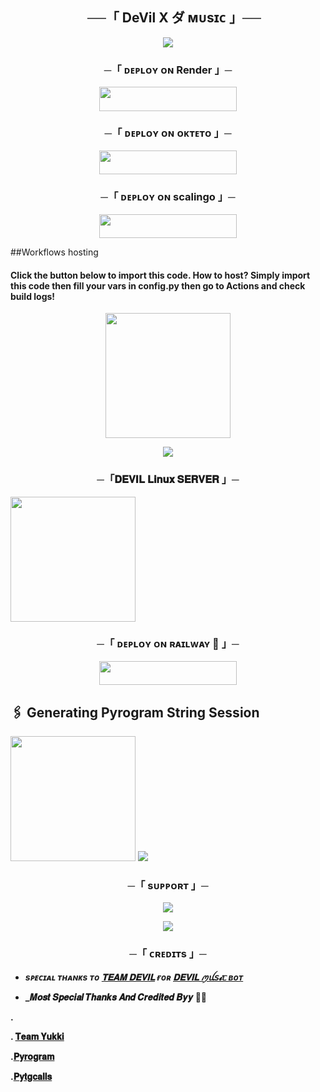 <h2 align="center">
    ──「 DeVil X ダ ᴍᴜsɪᴄ 」──
</h2>

<p align="center"><a href="https://t.me/Devil_x_music_bot"><img src="https://te.legra.ph/file/23feb49958b0770578fe1.jpg"></a></p>



<h3 align="center">
    ─「 ᴅᴇᴩʟᴏʏ ᴏɴ Render 」─
</h3>

<p align="center"><a href="https://render.com/new?template=https://github.com/sahilsaim1919/Devil_X_Music_player"> <img src="https://img.shields.io/badge/Deploy%20On%20Render-black?style=for-the-badge&logo=render" width="220" height="38.45"/></a></p>


<h3 align="center">
    ─「 ᴅᴇᴩʟᴏʏ ᴏɴ ᴏᴋᴛᴇᴛᴏ 」─
</h3>

<p align="center"><a href="https://cloud.okteto.com/deploy?repository=https://github.com/Sahilsaim1919/Devil_X_Music_player"><img src="https://img.shields.io/badge/Deploy%20On%20Okteto-black?style=for-the-badge&logo=Okteto" width="220" height="38.45"/></a></p>

<h3 align="center">
    ─「 ᴅᴇᴩʟᴏʏ ᴏɴ scalingo 」─
</h3>

<p align="center"><a href="https://my.scalingo.com/deploy?template=https://github.com/Sahilsaim1919/Devil_X_Music_player"> <img src="https://cdn.scalingo.com/deploy/button.svg" width="220" height="38.45"/></a></p>


##Workflows hosting

<h4>Click the button below to import this code. How to host? Simply import this code then fill your vars in config.py then go to Actions and check build logs!</h4>
<p align="center">
<a href="https://github.com/new/import"><img src="https://img.shields.io/badge/Workflow%20Deploy-black?style=for-the-badge&logo=github" width="200""/></a>

<p align="center"><a href="https://github.com/sahilsaim1919/Devil_Server"><img src="https://te.legra.ph/file/5692db4962a1e133d1b26.jpg"></a></p>


<h3 align="center">
       ─「𝐃𝐄𝐕𝐈𝐋 𝐋𝐢𝐧𝐮𝐱 𝐒𝐄𝐑𝐕𝐄𝐑  」─
</h3>

<p>
<a href="https://github.com/sahilsaim1919/Devil_Server"><img src="https://img.shields.io/badge/𝐃𝐄𝐕𝐈𝐋 _𝐒𝐄𝐑𝐕𝐄𝐑 %20Deploy-black?style=for-the-badge&logo=github" width="200""/></a>



<h3 align="center">
─「 ᴅᴇᴘʟᴏʏ ᴏɴ ʀᴀɪʟᴡᴀʏ 🚄 」─
</h3>


<p align="center"><a href="https://railway.app/new/template?template=https://github.com/Sahilsaim1919/Devil_X_Music_player/tree/railway&envs=STRING_SESSION,BOT_TOKEN,API_ID,API_HASH,BOT_USERNAME"> <img src="https://img.shields.io/badge/Deploy%20To%20Railway-black?style=for-the-badge&logo=railway" width="220" height="38.45"/></a></p>
 
## 🖇 Generating Pyrogram String Session

<p>
<a href="https://replit.com/@sahilsaim1919/DEVIL"><img src="https://img.shields.io/badge/Generate%20On%20Repl-blueviolet?style=for-the-badge&logo=appveyor" width="200""/></a>
<a

<p align="center"><a href="https://t.me/sabyahaapnehai"><img src="https://te.legra.ph/file/7ea3a1d4ca2a70e9cfad7.jpg"></a></p>



   <h3 align="center">
       ─「 sᴜᴩᴩᴏʀᴛ 」─
</h3>

<p align="center">
<a href="https://t.me/sabyahaapnehai"><img src="https://img.shields.io/badge/-Support%20Group-blue.svg?style=for-the-badge&logo=Telegram"></a>
</p>

<p align="center">
<a href="http://t.me/Devil_x_music_bot"><img src="https://img.shields.io/badge/%20𝐃𝐄𝐕𝐈𝐋 _𝐗_ꪑꪊ𝘴𝓲ᥴ-blue.svg?style=for-the-badge&logo=Telegram"></a>
</p>

<h3 align="center">
    ─「 ᴄʀᴇᴅɪᴛs 」─
</h3>


- <b> _sᴩᴇᴄɪᴀʟ ᴛʜᴀɴᴋs ᴛᴏ [𝐓𝐄𝐀𝐌 𝐃𝐄𝐕𝐈𝐋](https://github.com/sahilsaim1919) ғᴏʀ [𝐃𝐄𝐕𝐈𝐋 ꪑꪊ𝘴𝓲ᥴ ʙᴏᴛ](https://github.com/sahilsaim1919/Devil_X_Music_player)_ </b>
 
- <b> _𝑴𝒐𝒔𝒕 𝑺𝒑𝒆𝒄𝒊𝒂𝒍 𝑻𝒉𝒂𝒏𝒌𝒔 𝑨𝒏𝒅 𝑪𝒓𝒆𝒅𝒊𝒕𝒆𝒅 𝑩𝒚𝒚 🥳🥳

.

. [𝐓𝐞𝐚𝐦 𝐘𝐮𝐤𝐤𝐢](https://github.com/teamyukki)


.[𝐏𝐲𝐫𝐨𝐠𝐫𝐚𝐦 ](https://github.com/pyrogram/pyrogram)


.[𝐏𝐲𝐭𝐠𝐜𝐚𝐥𝐥𝐬](https://github.com/pytgcalls/pytgcalls)

